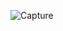 ![Capture](https://user-images.githubusercontent.com/114738289/194704783-a229079f-8bfc-44d5-bc4d-fa5f2809a956.PNG)
